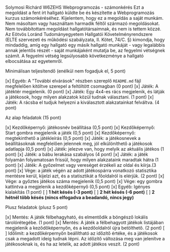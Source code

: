 Solymosi Richárd
W6ZEHS
Webprogramozás - számonkérés
Ezt a megoldást a fent írt hallgató küldte be és készítette a Webprogramozás kurzus számonkéréséhez.
Kijelentem, hogy ez a megoldás a saját munkám. Nem másoltam vagy használtam harmadik féltől 
származó megoldásokat. Nem továbbítottam megoldást hallgatótársaimnak, és nem is tettem közzé. 
Az Eötvös Loránd Tudományegyetem Hallgatói Követelményrendszere 
(ELTE szervezeti és működési szabályzata, II. Kötet, 74/C. §) kimondja, hogy mindaddig, 
amíg egy hallgató egy másik hallgató munkáját - vagy legalábbis annak jelentős részét - 
saját munkájaként mutatja be, az fegyelmi vétségnek számít. 
A fegyelmi vétség legsúlyosabb következménye a hallgató elbocsátása az egyetemről.

Minimálisan teljesítendő (enélkül nem fogadjuk el, 5 pont)

[x] Egyéb: A "További elvárások" részben szereplő `README.md` fájl megfelelően kitöltve szerepel a feltöltött csomagban (0 pont)
[x] Játék: A játéktér megjelenik. (0 pont)
[x] Játék: Egy 4x4-es rács megjelenik, és látják a játékosok, hogy milyen alakzatok közül tudnak választani. (1 pont)
[x] Játék: A rácsba el tudjuk helyezni a kiválasztott alakzatainkat felváltva. (4 pont)

Az alap feladatok (15 pont)

[x] Kezdőképernyő: játékosnév beállítása (0,5 pont)
[x] Kezdőképernyő: Start gombra megjelenik a játék (0,5 pont)
[x] Kezdőképernyő: megtekinthető a játékleírás (0,5 pont)
[x] Játék: a játékosnevek a beállításoknak megfelelően jelennek meg, jól elkülöníthető a játékosok adatlapja (0,5 pont)
[x] Játék: jelezve van, hogy melyik az aktuális játékos (1 pont)
[x] Játék: a bábu lerakása szabályos (4 pont)
[x] Játék: a játék folyamán folyamatosan frissül, hogy milyen alakzataink maradtak hátra (1 pont)
[x] Játék: A győzelmet vagy vereséget érzékeli az oldal és kiírja.(3 pont)
[x] Vége: a játék végén az adott játékospárra vonatkozó statisztika mentésre kerül, kijelzi azt, és a statisztikát a főoldalról is elérjük. (2 pont)
[x] Vége: a győztes játékos száma megjelenik (0,5 pont)
[x] Vége: egy gombra kattintva a megjelenik a kezdőképernyő (0,5 pont)
[x] Egyéb: Igényes kialakítás (1 pont)
[ ] **1 hét késés (-3 pont)**
[ ] **2 hét késés (-6 pont)**
[ ] **2 hétnél több késés (nincs elfogadva a beadandó, nincs jegy)**

Plusz feladatok (plusz 5 pont)

[x] Mentés: A játék félbehagyható, és elmentődik a böngésző lokális tárolórétegébe. (1 pont) 
[x] Mentés: A játék a félbehagyott játékok listájában megjelenik a keződőképernyőn, és a kezdőoldalról újra betölthető. (2 pont)
[ ] Időlimit: a kezdőkérpernyőn beállítható az időzítő értéke, és a játékosok csak a megadott ideig tudnak lépni. Az időzítő változása meg van jelenítve a játékosoknak is, és ha az letelik, az adott játékos veszít. (2 pont)
